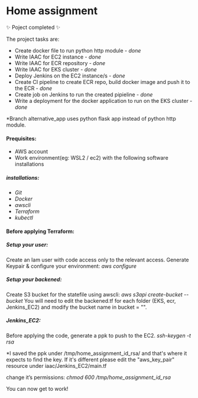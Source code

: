 # Home assignment
✨ Poject completed ✨

The project tasks are:
- Create docker file to run python http module - *done*
- Write IAAC for EC2 instance - *done*
- Write IAAC for ECR repository - *done*
- Write IAAC for EKS cluster - *done*
- Deploy Jenkins on the EC2 instance/s - *done*
- Create CI pipeline to create ECR repo, build docker image and push it to the ECR - *done*
- Create job on Jenkins to run the created pipieline - *done*
- Write a deployment for the docker application to run on the EKS cluster - *done*

*Branch alternative_app uses python flask app instead of python http module.

#### Prequisites:
 - AWS account
 - Work environment(eg: WSL2 / ec2) with the following software installations
##### installations:
- *Git* 
- *Docker*
- *awscli*
- *Terraform*
- *kubectl*



#### Before applying Terraform:
##### Setup your user:
Create an Iam user with code access only to the relevant access.
Generate Keypair & configure your environment:
*aws configure*

##### Setup your backened: 
Create S3 bucket for the statefile using awscli:
*aws s3api create-bucket --bucket <bucketname>*
You will need to edit the backened.tf for each folder (EKS, ecr, Jenkins_EC2) and modify the bucket name in bucket  = "".


##### Jenkins_EC2:
Before applying the code, generate a ppk to push to the EC2.
*ssh-keygen -t rsa*

*I saved the ppk under /tmp/home_assignment_id_rsa/ and that's where it expects to find the key. If it's different please edit the "aws_key_pair" resource under iaac/Jenkins_EC2/main.tf


change it’s permissions:
*chmod 600 /tmp/home_assignment_id_rsa*

You can now get to work!